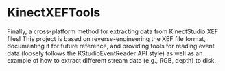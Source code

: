 KinectXEFTools
=========================
Finally, a cross-platform method for extracting data from KinectStudio XEF files!
This project is based on reverse-engineering the XEF file format, documenting it for future reference, and providing tools for reading event data (loosely follows the KStudioEventReader API style) as well as an example of how to extract different stream data (e.g., RGB, depth) to disk.
